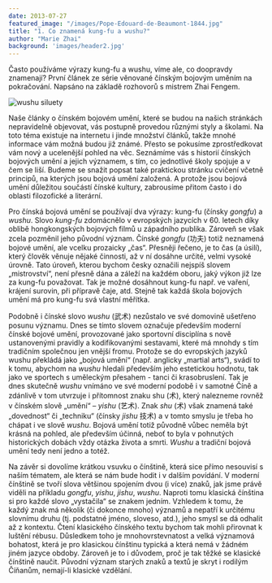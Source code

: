 ```yaml
---
date: 2013-07-27
featured_image: "/images/Pope-Edouard-de-Beaumont-1844.jpg"
title: "1. Co znamená kung-fu a wushu?"
author: "Marie Zhai"
background: 'images/header2.jpg'
---
```

Často používáme výrazy kung-fu a wushu, víme ale, co doopravdy znamenají? První článek ze série věnované čínským bojovým uměním na pokračování. Napsáno na základě rozhovorů s mistrem Zhai Fengem.
<!--more-->

![wushu siluety](/images/wushu-1-siluety.jpg#center)

Naše články o čínském bojovém umění, které se budou na našich stránkách nepravidelně objevovat, vás postupně provedou různými styly a školami. Na toto téma existuje na internetu i jinde množství článků, takže mnohé informace vám možná budou již známé. Přesto se pokusíme zprostředkovat vám nový a ucelenější pohled na věc. Seznámíme vás s historií čínských bojových umění a jejich významem, s tím, co jednotlivé školy spojuje a v čem se liší. Budeme se snažit popsat také praktickou stránku cvičení včetně principů, na kterých jsou bojová umění založená. A protože jsou bojová umění důležitou součástí čínské kultury, zabrousíme přitom často i do oblasti filozofické a literární.

Pro čínská bojová umění se používají dva výrazy: kung-fu (čínsky *gongfu*) a *wushu*. Slovo *kung-fu* zdomácnělo v  evropských jazycích v 60. letech díky oblibě hongkongských bojových filmů u západního publika. Zároveň se však zcela pozměnil jeho původní význam. Čínské *gongfu* (功夫) totiž neznamená bojové umění, ale vcelku prozaicky „čas“. Přesněji řečeno, je to čas (a úsilí), který člověk věnuje nějaké činnosti, až v ní dosáhne určité, velmi vysoké úrovně. Tato úroveň, kterou bychom česky označili nejspíš slovem „mistrovství“, není přesně dána a záleží na každém oboru, jaký výkon již lze za kung-fu považovat. Tak je možné dosáhnout kung-fu např. ve vaření, krájení surovin, při přípravě čaje, atd. Stejně tak každá škola bojových umění má pro kung-fu svá vlastní měřítka.

Podobně i čínské slovo *wushu* (武术) nezůstalo ve své domovině ušetřeno posunu významu. Dnes se tímto slovem označuje především moderní čínské bojové umění, provozované jako sportovní disciplína s nově ustanovenými pravidly a kodifikovanými sestavami, které má mnohdy s tím tradičním společnou jen vnější fromu. Protože se do evropských jazyků wushu překládá jako „bojová umění“ (např. anglicky „martial arts“), svádí to k tomu, abychom na *wushu* hledali především jeho estetickou hodnotu, tak jako ve sportech s uměleckým přesahem - tanci či krasobruslení. Tak je dnes skutečně *wushu* vnímáno ve své moderní podobě i v samotné Číně a zdánlivě v tom utvrzuje i přítomnost znaku shu (术), který nalezneme rovněž v čínském slově „umění“ – *yishu* (艺术). Znak *shu* (术) však znamená také „dovednost“ či „techniku“ (čínsky *jishu* 技术) a v tomto smyslu je třeba ho chápat i ve slově *wushu*. Bojová umění totiž původně vůbec neměla být krásná na pohled, ale především účinná, neboť to byla v pohnutých historických dobách vždy otázka života a smrti. *Wushu* a tradiční bojová umění tedy není jedno a totéž.

Na závěr si dovolíme krátkou vsuvku o čínštině, která sice přímo nesouvisí s naším tématem, ale která se nám bude hodit i v dalším povídání. V moderní čínštině se tvoří slova většinou spojením dvou (i více) znaků, jak jsme právě viděli na příkladu *gongfu*, *yishu*, *jishu*, *wushu*. Naproti tomu klasická čínština si pro každé slovo „vystačila“ se znakem jedním. Vzhledem k tomu, že každý znak má několik (či dokonce mnoho) významů a nepatří k určitému slovnímu druhu (tj. podstatné jméno, sloveso, atd.), jeho smysl se dá odhalit až z kontextu. Čtení klasického čínského textu bychom tak mohli přirovnat k luštění rébusu. Důsledkem toho je mnohovrstevnatost a velká významová bohatost, která je pro klasickou čínštinu typická a která nemá v žádném jiném jazyce obdoby. Zároveň je to i důvodem, proč je tak těžké se klasické čínštině naučit. Původní význam starých znaků a textů je skryt i rodilým Číňanům, nemají-li klasické vzdělání.
